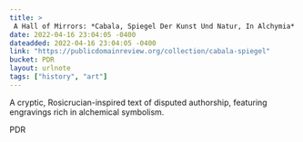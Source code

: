 ```yaml
---
title: > 
 A Hall of Mirrors: *Cabala, Spiegel Der Kunst Und Natur, In Alchymia* (1615) 
date: 2022-04-16 23:04:05 -0400
dateadded: 2022-04-16 23:04:05 -0400
link: "https://publicdomainreview.org/collection/cabala-spiegel"
bucket: PDR
layout: urlnote
tags: ["history", "art"]
--- 
```

A cryptic, Rosicrucian-inspired text of disputed authorship, featuring engravings rich in alchemical symbolism.
 <!-- end excerpt --> 
<div class='bucket'><a class='internal-link' src='_notes/buckets/PDR'>PDR</a></div> 
